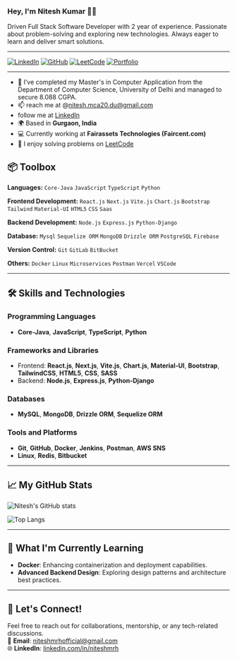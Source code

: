 ### Hey, I'm Nitesh Kumar 👋🏽  

Driven Full Stack Software Developer with 2 year of experience. Passionate about problem-solving and exploring new
technologies. Always eager to learn and deliver smart solutions.

---

[![LinkedIn](https://img.shields.io/badge/LinkedIn-Nitesh%20Kumar-blue?logo=linkedin&style=flat-square)](https://www.linkedin.com/in/niteshmrh/)
[![GitHub](https://img.shields.io/badge/GitHub-niteshmrh-lightgrey?logo=github&style=flat-square)](https://github.com/niteshmrh)
[![LeetCode](https://img.shields.io/badge/LeetCode-Nitesh%20Kumar-orange?logo=leetcode&style=flat-square)](https://leetcode.com/u/niteshmrh/)
[![Portfolio](https://img.shields.io/badge/Portfolio-Visit%20Now-green?style=flat-square)](https://github.com/niteshmrh)

---


- 🌱 I’ve completed my Master's in Computer Application from the Department of Computer Science, University of Delhi and managed to secure 8.088 CGPA.
- 📫 reach me at @nitesh.mca20.du@gmail.com
- follow me at [LinkedIn](https://www.linkedin.com/in/niteshmrh/)
- 🌍 Based in **Gurgaon, India**
- 💻 Currently working at **Fairassets Technologies (Faircent.com)**
- 🧩 I enjoy solving problems on [LeetCode](https://leetcode.com/u/niteshmrh/)


## 📦 Toolbox

**Languages:**  `Core-Java` `JavaScript` `TypeScript` `Python`

**Frontend Development:** `React.js` `Next.js` `Vite.js` `Chart.js` `Bootstrap` `Tailwind` `Material-UI` `HTML5` `CSS` `Saas` 

**Backend Development:** `Node.js` `Express.js` `Python-Django`

**Database:** `Mysql` `Sequelize ORM` `MongoDB` `Drizzle ORM` `PostgreSQL` `Firebase`

**Version Control:** `Git` `GitLab` `BitBucket` 

**Others:**  `Docker` `Linux` `Microservices` `Postman` `Vercel` `VSCode`

---

## 🛠️ Skills and Technologies

### Programming Languages
- **Core-Java**, **JavaScript**, **TypeScript**, **Python**

### Frameworks and Libraries
- Frontend: **React.js**, **Next.js**, **Vite.js**, **Chart.js**, **Material-UI**, **Bootstrap**, **TailwindCSS**, **HTML5**, **CSS**, **SASS**
- Backend: **Node.js**, **Express.js**, **Python-Django**

### Databases
- **MySQL**, **MongoDB**, **Drizzle ORM**, **Sequelize ORM**

### Tools and Platforms
- **Git**, **GitHub**, **Docker**, **Jenkins**, **Postman**, **AWS SNS**
- **Linux**, **Redis**, **Bitbucket**

---

## 📈 My GitHub Stats

![Nitesh's GitHub stats](https://github-readme-stats.vercel.app/api?username=niteshmrh&show_icons=true&theme=radical)

![Top Langs](https://github-readme-stats.vercel.app/api/top-langs/?username=niteshmrh&layout=compact&theme=radical)

---

## 🌱 What I'm Currently Learning
- **Docker**: Enhancing containerization and deployment capabilities.
- **Advanced Backend Design**: Exploring design patterns and architecture best practices.

---

## 🎯 Let's Connect!

Feel free to reach out for collaborations, mentorship, or any tech-related discussions.  
📧 **Email**: [niteshmrhofficial@gmail.com](mailto:niteshmrhofficial@gmail.com)  
🌐 **LinkedIn**: [linkedin.com/in/niteshmrh](https://www.linkedin.com/in/niteshmrh/)
